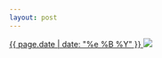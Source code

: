 ```yaml
---
layout: post
---
```


<p>
  <a href="/425">
    <time>{{ page.date | date: "%e %B %Y" }}</time>
    <img src="https://s3.amazonaws.com/life.aaronjgreenberg.com/425.jpg">
  </a>
  
</p>
